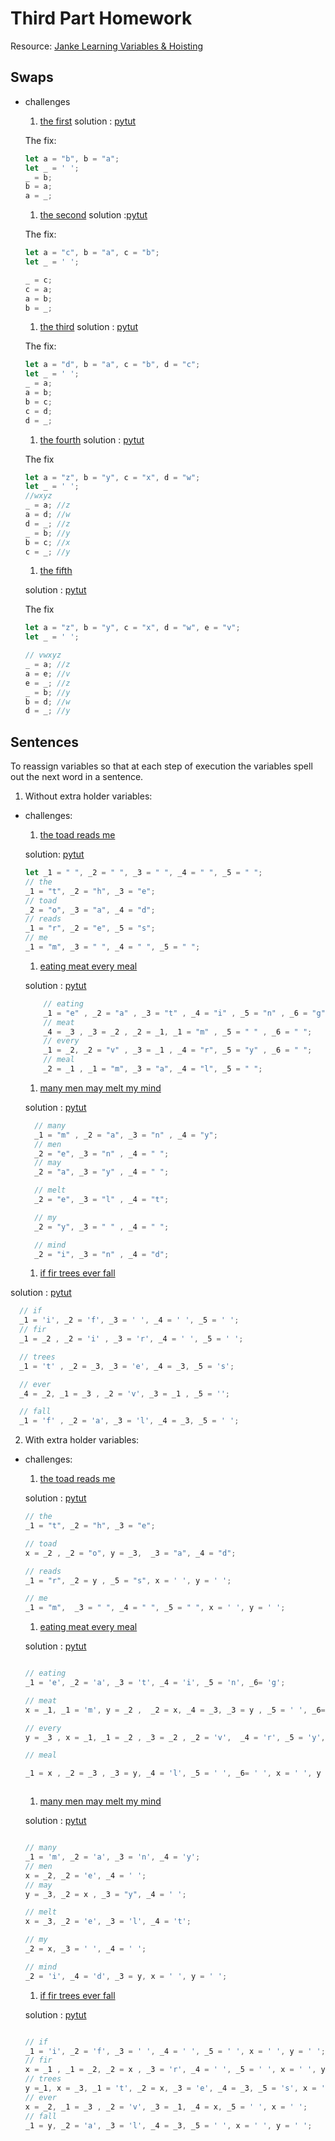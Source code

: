 # Third Part Homework
Resource: [Janke Learning Variables & Hoisting](https://github.com/janke-learning/variables-and-hoisting/blob/master/README.md)

## Swaps
* challenges
    1. [the first](https://goo.gl/k9jdZy)
    solution : [pytut](http://www.pythontutor.com/javascript.html#code=let%20a%20%3D%20%22b%22,%20b%20%3D%20%22a%22%3B%0Alet%20_%20%3D%20'%20'%3B%0A%0A_%20%3D%20b%3B%0Ab%20%3D%20a%3B%0Aa%20%3D%20_%3B&curInstr=5&mode=display&origin=opt-frontend.js&py=js&rawInputLstJSON=%5B%5D)


    The fix:

    ```js
    let a = "b", b = "a";
    let _ = ' ';
    _ = b;
    b = a;
    a = _;
    ```
    1. [the second](https://goo.gl/KvayUU)
    solution :[pytut](http://www.pythontutor.com/javascript.html#code=let%20a%20%3D%20%22c%22,%20b%20%3D%20%22a%22,%20c%20%3D%20%22b%22%3B%0Alet%20_%20%3D%20'%20'%3B%0A%0A//%20can%20be%20done%20in%204%20lines%0A_%20%3D%20c%3B%0Ac%20%3D%20a%3B%0Aa%20%3D%20b%3B%0Ab%20%3D%20_%3B&curInstr=6&mode=display&origin=opt-frontend.js&py=js&rawInputLstJSON=%5B%5D)

    The fix:

    ```js
    let a = "c", b = "a", c = "b";
    let _ = ' ';

    _ = c;
    c = a;
    a = b;
    b = _;
    ```


    1. [the third](https://goo.gl/WXXtV7)
    solution : [pytut](http://www.pythontutor.com/javascript.html#code=let%20a%20%3D%20%22d%22,%20b%20%3D%20%22a%22,%20c%20%3D%20%22b%22,%20d%20%3D%20%22c%22%3B%0Alet%20_%20%3D%20'%20'%3B%0A%0A//%20can%20be%20done%20in%205%20lines%0A_%20%3D%20a%3B%0Aa%20%3D%20b%3B%0Ab%20%3D%20c%3B%0Ac%20%3D%20d%3B%0Ad%20%3D%20_%3B&curInstr=7&mode=display&origin=opt-frontend.js&py=js&rawInputLstJSON=%5B%5D)

    The fix:

    ```js
    let a = "d", b = "a", c = "b", d = "c";
    let _ = ' ';
    _ = a;
    a = b;
    b = c;
    c = d;
    d = _;
    ```

    1. [the fourth](https://goo.gl/nTA1DG)
    solution : [pytut](http://www.pythontutor.com/javascript.html#code=let%20a%20%3D%20%22z%22,%20b%20%3D%20%22y%22,%20c%20%3D%20%22x%22,%20d%20%3D%20%22w%22%3B%0Alet%20_%20%3D%20'%20'%3B%0A%0A//%20can%20be%20done%20in%206%20lines%0A//wxyz%0A_%20%3D%20a%3B%20//z%0Aa%20%3D%20d%3B%20//w%0Ad%20%3D%20_%3B%20//z%0A_%20%3D%20b%3B%20//y%0Ab%20%3D%20c%3B%20//x%0Ac%20%3D%20_%3B%20//y%0A%0A&curInstr=0&mode=display&origin=opt-frontend.js&py=js&rawInputLstJSON=%5B%5D)


    The fix
    ```js
    let a = "z", b = "y", c = "x", d = "w";
    let _ = ' ';
    //wxyz
    _ = a; //z
    a = d; //w
    d = _; //z
    _ = b; //y
    b = c; //x
    c = _; //y
    ```
    1. [the fifth](https://goo.gl/gDaKNi)

    solution : [pytut](http://www.pythontutor.com/javascript.html#code=let%20a%20%3D%20%22z%22,%20b%20%3D%20%22y%22,%20c%20%3D%20%22x%22,%20d%20%3D%20%22w%22,%20e%20%3D%20%22v%22%3B%0Alet%20_%20%3D%20'%20'%3B%0A%0A//%20can%20be%20done%20in%206%20lines%0A//%20vwxyz%0A_%20%3D%20a%3B%20//z%0Aa%20%3D%20e%3B%20//v%0Ae%20%3D%20_%3B%20//z%0A_%20%3D%20b%3B%20//y%0Ab%20%3D%20d%3B%20//w%0Ad%20%3D%20_%3B%20//y%0A%0A%0A&curInstr=8&mode=display&origin=opt-frontend.js&py=js&rawInputLstJSON=%5B%5D)

    The fix
    ```js
    let a = "z", b = "y", c = "x", d = "w", e = "v";
    let _ = ' ';

    // vwxyz
    _ = a; //z
    a = e; //v
    e = _; //z
    _ = b; //y
    b = d; //w
    d = _; //y
    ```

## Sentences
To reassign variables so that at each step of execution the variables spell out the next word in a sentence.
1. Without extra holder variables:
* challenges:

    1. [the toad reads me](https://goo.gl/imKwgj)

    solution: [pytut](http://www.pythontutor.com/javascript.html#code=//%20the%20toad%20reads%20me%0A%0A//%20we%20give%20you%20this%0Alet%20_1%20%3D%20%22%20%22,%20_2%20%3D%20%22%20%22,%20_3%20%3D%20%22%20%22,%20_4%20%3D%20%22%20%22,%20_5%20%3D%20%22%20%22%3B%0A%0A//%20--%20you%20write%20this%20--%0A%0A//%20the%0A_1%20%3D%20%22t%22,%20_2%20%3D%20%22h%22,%20_3%20%3D%20%22e%22%3B%0A%0A//%20toad%0A_2%20%3D%20%22o%22,%20_3%20%3D%20%22a%22,%20_4%20%3D%20%22d%22%3B%0A%0A//%20reads%0A_1%20%3D%20%22r%22,%20_2%20%3D%20%22e%22,%20_5%20%3D%20%22s%22%3B%0A%0A//%20me%0A_1%20%3D%20%22m%22,%20_3%20%3D%20%22%20%22,%20_4%20%3D%20%22%20%22,%20_5%20%3D%20%22%20%22%3B&curInstr=0&mode=display&origin=opt-frontend.js&py=js&rawInputLstJSON=%5B%5D)

    ```js
    let _1 = " ", _2 = " ", _3 = " ", _4 = " ", _5 = " ";
    // the
    _1 = "t", _2 = "h", _3 = "e";
    // toad
    _2 = "o", _3 = "a", _4 = "d";
    // reads
    _1 = "r", _2 = "e", _5 = "s";
    // me
    _1 = "m", _3 = " ", _4 = " ", _5 = " ";
    ```

    1. [eating meat every meal](https://goo.gl/cwZijk)


    solution : [pytut](http://www.pythontutor.com/javascript.html#code=//%20eating%20meat%20every%20meal%0A%0A//%20we%20give%20you%20this%0Alet%20_1%20%3D%20'%20',%20_2%20%3D%20'%20',%20_3%20%3D%20'%20',%20_4%20%3D%20'%20',%20_5%20%3D%20'%20',%20_6%3D%20'%20'%3B%0A%0A//%20--%20you%20write%20this%20--%0A%0A//%20eating%0A_1%20%3D%20%22e%22%20,%20_2%20%3D%20%22a%22%20,%20_3%20%3D%20%22t%22%20,%20_4%20%3D%20%22i%22%20,%20_5%20%3D%20%22n%22%20,%20_6%20%3D%20%22g%22%3B%0A//%20meat%0A%20_4%20%3D%20_3%20,%20_3%20%3D%20_2%20,%20_2%20%3D%20_1,%20_1%20%3D%20%22m%22%20,%20_5%20%3D%20%22%20%22%20,%20_6%20%3D%20%22%20%22%3B%0A//%20every%0A_1%20%3D%20_2,%20_2%20%3D%20%22v%22%20,%20_3%20%3D%20_1%20,%20_4%20%3D%20%22r%22,%20_5%20%3D%20%22y%22%20,%20_6%20%3D%20%22%20%22%3B%0A%0A//%20meal%0A_2%20%3D%20_1%20,%20_1%20%3D%20%22m%22,%20_3%20%3D%20%22a%22,%20_4%20%3D%20%22l%22,%20_5%20%3D%20%22%20%22%3B&curInstr=5&mode=display&origin=opt-frontend.js&py=js&rawInputLstJSON=%5B%5D)



    ```js
        // eating
        _1 = "e" , _2 = "a" , _3 = "t" , _4 = "i" , _5 = "n" , _6 = "g";
        // meat
        _4 = _3 , _3 = _2 , _2 = _1, _1 = "m" , _5 = " " , _6 = " ";
        // every
        _1 = _2, _2 = "v" , _3 = _1 , _4 = "r", _5 = "y" , _6 = " ";
        // meal
        _2 = _1 , _1 = "m", _3 = "a", _4 = "l", _5 = " ";
    ```

    1. [many men may melt my mind](https://goo.gl/16C62t)

    solution : [pytut](http://www.pythontutor.com/javascript.html#code=//%20many%20men%20may%20melt%20my%20mind%0A%0A//%20we%20give%20you%20this%0Alet%20_1%20%3D%20'%20',%20_2%20%3D%20'%20',%20_3%20%3D%20'%20',%20_4%20%3D%20'%20'%3B%0A%0A//%20--%20you%20write%20this%20--%0A%0A//%20many%0A_1%20%3D%20%22m%22%20,%20_2%20%3D%20%22a%22,%20_3%20%3D%20%22n%22%20,%20_4%20%3D%20%22y%22%3B%0A//%20men%0A_2%20%3D%20%22e%22,%20_3%20%3D%20%22n%22%20,%20_4%20%3D%20%22%20%22%3B%0A//%20may%0A_2%20%3D%20%22a%22,%20_3%20%3D%20%22y%22%20,%20_4%20%3D%20%22%20%22%3B%0A%0A//%20melt%0A_2%20%3D%20%22e%22,%20_3%20%3D%20%22l%22%20,%20_4%20%3D%20%22t%22%3B%0A%0A//%20my%0A_2%20%3D%20%22y%22,%20_3%20%3D%20%22%20%22%20,%20_4%20%3D%20%22%20%22%3B%0A%0A//%20mind%0A_2%20%3D%20%22i%22,%20_3%20%3D%20%22n%22%20,%20_4%20%3D%20%22d%22%3B&curInstr=7&mode=display&origin=opt-frontend.js&py=js&rawInputLstJSON=%5B%5D)

    ```js
      // many
      _1 = "m" , _2 = "a", _3 = "n" , _4 = "y";
      // men
      _2 = "e", _3 = "n" , _4 = " ";
      // may
      _2 = "a", _3 = "y" , _4 = " ";

      // melt
      _2 = "e", _3 = "l" , _4 = "t";

      // my
      _2 = "y", _3 = " " , _4 = " ";

      // mind
      _2 = "i", _3 = "n" , _4 = "d";
    ```

    1. [if fir trees ever fall](https://goo.gl/8y5Lh2)

solution : [pytut]( http://www.pythontutor.com/javascript.html#code=//%20if%20fir%20trees%20ever%20fall%0A%0A//%20we%20give%20you%20this%0Alet%20_1%20%3D%20'%20',%20_2%20%3D%20'%20',%20_3%20%3D%20'%20',%20_4%20%3D%20'%20',%20_5%20%3D%20'%20'%3B%0A%0A//%20--%20you%20write%20this%20--%0A%0A//%20if%0A_1%20%3D%20'i',%20_2%20%3D%20'f',%20_3%20%3D%20'%20',%20_4%20%3D%20'%20',%20_5%20%3D%20'%20'%3B%0A//%20fir%0A%20_1%20%3D%20_2%20,%20_2%20%3D%20%22i%22%20,%20_3%20%3D%20'r',%20_4%20%3D%20'%20',%20_5%20%3D%20'%20'%3B%0A%0A//%20trees%0A%20_1%20%3D%20%22t%22%20,%20_2%20%3D%20_3,%20_3%20%3D%20'e',%20_4%20%3D%20_3,%20_5%20%3D%20's'%3B%0A%0A//%20ever%0A%20_4%20%3D%20_2,%20_1%20%3D%20_3%20,%20_2%20%3D%20%22v%22,%20_3%20%3D%20_1%20,%20_5%20%3D%20''%3B%0A%0A//%20fall%0A%20_1%20%3D%20%22f%22%20,%20_2%20%3D%20%22a%22,%20_3%20%3D%20'l',%20_4%20%3D%20_3,%20_5%20%3D%20'%20'%3B&curInstr=6&mode=display&origin=opt-frontend.js&py=js&rawInputLstJSON=%5B%5D)



```js
  // if
  _1 = 'i', _2 = 'f', _3 = ' ', _4 = ' ', _5 = ' ';
  // fir
  _1 = _2 , _2 = 'i' , _3 = 'r', _4 = ' ', _5 = ' ';

  // trees
  _1 = 't' , _2 = _3, _3 = 'e', _4 = _3, _5 = 's';

  // ever
  _4 = _2, _1 = _3 , _2 = 'v', _3 = _1 , _5 = '';

  // fall
  _1 = 'f' , _2 = 'a', _3 = 'l', _4 = _3, _5 = ' ';
```

2. With extra holder variables:
* challenges:
    1. [the toad reads me](https://goo.gl/4eqhLb)

    solution : [pytut]( http://www.pythontutor.com/javascript.html#code=//%20the%20toad%20reads%20me%0A%0A//%20we%20give%20you%20this%0Alet%20_1%20%3D%20%22%20%22,%20_2%20%3D%20%22%20%22,%20_3%20%3D%20%22%20%22,%20_4%20%3D%20%22%20%22,%20_5%20%3D%20%22%20%22%3B%0Alet%20x%20%3D%20'%20',%20y%20%3D%20'%20'%3B%0A%0A//%20--%20you%20write%20this%20--%0A%0A//%20the%0A_1%20%3D%20%22t%22,%20_2%20%3D%20%22h%22,%20_3%20%3D%20%22e%22%3B%0A%0A//%20toad%0Ax%20%3D%20_2%20,%20_2%20%3D%20%22o%22,%20y%20%3D%20_3,%20%20_3%20%3D%20%22a%22,%20_4%20%3D%20%22d%22%3B%0A%0A//%20reads%0A_1%20%3D%20%22r%22,%20_2%20%3D%20y%20,%20_5%20%3D%20%22s%22,%20x%20%3D%20'%20',%20y%20%3D%20'%20'%3B%0A%0A//%20me%0A_1%20%3D%20%22m%22,%20%20_3%20%3D%20%22%20%22,%20_4%20%3D%20%22%20%22,%20_5%20%3D%20%22%20%22,%20x%20%3D%20'%20',%20y%20%3D%20'%20'%3B&curInstr=6&mode=display&origin=opt-frontend.js&py=js&rawInputLstJSON=%5B%5D)

    ```js
    // the
    _1 = "t", _2 = "h", _3 = "e";

    // toad
    x = _2 , _2 = "o", y = _3,  _3 = "a", _4 = "d";

    // reads
    _1 = "r", _2 = y , _5 = "s", x = ' ', y = ' ';

    // me
    _1 = "m",  _3 = " ", _4 = " ", _5 = " ", x = ' ', y = ' ';
    ```
    1. [eating meat every meal](https://goo.gl/F9Njwp)

    solution : [pytut](http://www.pythontutor.com/javascript.html#code=//%20eating%20meat%20every%20meal%0A%0A//%20we%20give%20you%20this%0Alet%20_1%20%3D%20'%20',%20_2%20%3D%20'%20',%20_3%20%3D%20'%20',%20_4%20%3D%20'%20',%20_5%20%3D%20'%20',%20_6%3D%20'%20'%3B%0Alet%20x%20%3D%20'%20',%20y%20%3D%20'%20'%3B%0A%0A//%20--%20you%20write%20this%20--%0A%0A//%20eating%0A_1%20%3D%20'e',%20_2%20%3D%20'a',%20_3%20%3D%20't',%20_4%20%3D%20'i',%20_5%20%3D%20'n',%20_6%3D%20'g'%3B%0A%0A//%20meat%0Ax%20%3D%20_1,%20_1%20%3D%20'm',%20y%20%3D%20_2%20,%20%20_2%20%3D%20x,%20_4%20%3D%20_3,%20_3%20%3D%20y%20,%20_5%20%3D%20'%20',%20_6%3D%20'%20'%3B%0A%0A//%20every%0Ay%20%3D%20_3%20,%20x%20%3D%20_1,%20_1%20%3D%20_2%20,%20_3%20%3D%20_2%20,%20_2%20%3D%20'v',%20%20_4%20%3D%20'r',%20_5%20%3D%20'y',%20_6%3D%20'%20'%3B%0A%0A//%20meal%0A%0A_1%20%3D%20x%20,%20_2%20%3D%20_3%20,%20_3%20%3D%20y,%20_4%20%3D%20'l',%20_5%20%3D%20'%20',%20_6%3D%20'%20',%20x%20%3D%20'%20',%20y%20%3D%20'%20'%3B%0A%0A%0A&curInstr=0&mode=display&origin=opt-frontend.js&py=js&rawInputLstJSON=%5B%5D)

    ```js

    // eating
    _1 = 'e', _2 = 'a', _3 = 't', _4 = 'i', _5 = 'n', _6= 'g';

    // meat
    x = _1, _1 = 'm', y = _2 ,  _2 = x, _4 = _3, _3 = y , _5 = ' ', _6= ' ';

    // every
    y = _3 , x = _1, _1 = _2 , _3 = _2 , _2 = 'v',  _4 = 'r', _5 = 'y', _6= ' ';

    // meal

    _1 = x , _2 = _3 , _3 = y, _4 = 'l', _5 = ' ', _6= ' ', x = ' ', y = ' ';



    ```
    1. [many men may melt my mind](http://www.pythontutor.com/javascript.html#code=//%20many%20men%20may%20melt%20my%20mind%0A%0A//%20we%20give%20you%20this%0Alet%20_1%20%3D%20'%20',%20_2%20%3D%20'%20',%20_3%20%3D%20'%20',%20_4%20%3D%20'%20'%3B%0Alet%20x,%20y%3B%0A//%20--%20you%20write%20this%20--%0A%0A//%20many%0A%0A//%20men%0A%0A//%20may%0A%0A//%20melt%0A%0A//%20my%0A%0A//%20mind&mode=edit&origin=opt-frontend.js&py=js&rawInputLstJSON=%5B%5D)

    solution : [pytut](http://www.pythontutor.com/javascript.html#code=//%20many%20men%20may%20melt%20my%20mind%0A%0A//%20we%20give%20you%20this%0Alet%20_1%20%3D%20'%20',%20_2%20%3D%20'%20',%20_3%20%3D%20'%20',%20_4%20%3D%20'%20'%3B%0Alet%20x,%20y%3B%0A//%20--%20you%20write%20this%20--%0A%0A//%20many%0A_1%20%3D%20'm',%20_2%20%3D%20'a',%20_3%20%3D%20'n',%20_4%20%3D%20'y'%3B%0A//%20men%0A%20x%20%3D%20_2,%20_2%20%3D%20'e',%20_4%20%3D%20'%20'%3B%0A//%20may%0A%20y%20%3D%20_3,%20_2%20%3D%20x%20,%20_3%20%3D%20%22y%22,%20_4%20%3D%20'%20'%3B%0A%0A//%20melt%0A%20x%20%3D%20_3,%20_2%20%3D%20'e',%20_3%20%3D%20'l',%20_4%20%3D%20't'%3B%0A%0A//%20my%0A_2%20%3D%20x,%20_3%20%3D%20'%20',%20_4%20%3D%20'%20'%3B%0A%0A//%20mind%0A%20_2%20%3D%20'i',%20_4%20%3D%20'd',%20_3%20%3D%20y,%20x%20%3D%20'%20',%20y%20%3D%20'%20'%3B&curInstr=0&mode=display&origin=opt-frontend.js&py=js&rawInputLstJSON=%5B%5D)


    ```js

    // many
    _1 = 'm', _2 = 'a', _3 = 'n', _4 = 'y';
    // men
    x = _2, _2 = 'e', _4 = ' ';
    // may
    y = _3, _2 = x , _3 = "y", _4 = ' ';

    // melt
    x = _3, _2 = 'e', _3 = 'l', _4 = 't';

    // my
    _2 = x, _3 = ' ', _4 = ' ';

    // mind
    _2 = 'i', _4 = 'd', _3 = y, x = ' ', y = ' ';
    ```

    1. [if fir trees ever fall](https://goo.gl/BCC6pz)

    solution : [pytut]( http://www.pythontutor.com/javascript.html#code=//%20if%20fir%20trees%20ever%20fall%0A%0A//%20we%20give%20you%20this%0Alet%20_1%20%3D%20'%20',%20_2%20%3D%20'%20',%20_3%20%3D%20'%20',%20_4%20%3D%20'%20',%20_5%20%3D%20'%20'%3B%0Alet%20x%20%3D%20'%20',%20y%20%3D%20'%20'%3B%20//%20to%20save%20extra%20values%20for%20later%0A%0A//%20--%20you%20write%20this%20--%0A%0A//%20if%0A%20_1%20%3D%20'i',%20_2%20%3D%20'f',%20_3%20%3D%20'%20',%20_4%20%3D%20'%20',%20_5%20%3D%20'%20',%20x%20%3D%20'%20',%20y%20%3D%20'%20'%3B%0A//%20fir%0Ax%20%3D%20_1%20,%20_1%20%3D%20_2,%20_2%20%3D%20x%20,%20_3%20%3D%20'r',%20_4%20%3D%20'%20',%20_5%20%3D%20'%20',%20x%20%3D%20'%20',%20y%20%3D%20'%20'%3B%0A//%20trees%0Ay%20%3D_1,%20x%20%3D%20_3,%20_1%20%3D%20't',%20_2%20%3D%20x,%20_3%20%3D%20'e',%20_4%20%3D%20_3,%20_5%20%3D%20's',%20x%20%3D%20'%20'%3B%0A//%20ever%0Ax%20%3D%20_2,%20_1%20%3D%20_3%20,%20_2%20%3D%20'v',%20_3%20%3D%20_1,%20_4%20%3D%20x,%20_5%20%3D%20'%20',%20x%20%3D%20'%20'%3B%0A//%20fall%0A_1%20%3D%20y,%20_2%20%3D%20'a',%20_3%20%3D%20'l',%20_4%20%3D%20_3,%20_5%20%3D%20'%20',%20x%20%3D%20'%20',%20y%20%3D%20'%20'%3B%0A&curInstr=7&mode=display&origin=opt-frontend.js&py=js&rawInputLstJSON=%5B%5D)


    ```js

    // if
    _1 = 'i', _2 = 'f', _3 = ' ', _4 = ' ', _5 = ' ', x = ' ', y = ' ';
    // fir
    x = _1 , _1 = _2, _2 = x , _3 = 'r', _4 = ' ', _5 = ' ', x = ' ', y = ' ';
    // trees
    y =_1, x = _3, _1 = 't', _2 = x, _3 = 'e', _4 = _3, _5 = 's', x = ' ';
    // ever
    x = _2, _1 = _3 , _2 = 'v', _3 = _1, _4 = x, _5 = ' ', x = ' ';
    // fall
    _1 = y, _2 = 'a', _3 = 'l', _4 = _3, _5 = ' ', x = ' ', y = ' ';

    ```
